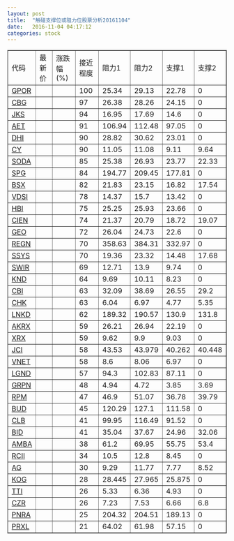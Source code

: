 ```yaml
---
layout: post
title:  "触碰支撑位或阻力位股票分析20161104"
date:   2016-11-04 04:17:12
categories: stock
---
```

<script type="text/javascript">
var stockList = []
stockList.push('gb_gpor');
stockList.push('gb_cbg');
stockList.push('gb_jks');
stockList.push('gb_aet');
stockList.push('gb_dhi');
stockList.push('gb_cy');
stockList.push('gb_soda');
stockList.push('gb_spg');
stockList.push('gb_bsx');
stockList.push('gb_vdsi');
stockList.push('gb_hbi');
stockList.push('gb_cien');
stockList.push('gb_geo');
stockList.push('gb_regn');
stockList.push('gb_ssys');
stockList.push('gb_swir');
stockList.push('gb_knd');
stockList.push('gb_cbi');
stockList.push('gb_chk');
stockList.push('gb_lnkd');
stockList.push('gb_akrx');
stockList.push('gb_xrx');
stockList.push('gb_jci');
stockList.push('gb_vnet');
stockList.push('gb_lgnd');
stockList.push('gb_grpn');
stockList.push('gb_rpm');
stockList.push('gb_bud');
stockList.push('gb_clb');
stockList.push('gb_bid');
stockList.push('gb_amba');
stockList.push('gb_rcii');
stockList.push('gb_ag');
stockList.push('gb_kog');
stockList.push('gb_tti');
stockList.push('gb_czr');
stockList.push('gb_pnra');
stockList.push('gb_prxl');
</script>
<table border="1">
 <tr>
 <td>代码</td>
 <td>最新价</td>
 <td>涨跌幅(%)</td>
 <td>接近程度</td>
 <td>阻力1</td>
 <td>阻力2</td>
 <td>支撑1</td>
 <td>支撑2</td>
</tr>
  <tr id="gpor" class="green">
  <td><a href="http://stock.finance.sina.com.cn/usstock/quotes/GPOR.html" target="_blank">GPOR</a></td><td></td><td></td><td>100</td><td>25.34</td><td>29.13</td><td>22.78</td><td>0</td></tr>
  <tr id="cbg" class="red">
  <td><a href="http://stock.finance.sina.com.cn/usstock/quotes/CBG.html" target="_blank">CBG</a></td><td></td><td></td><td>97</td><td>26.38</td><td>28.26</td><td>24.15</td><td>0</td></tr>
  <tr id="jks" class="green">
  <td><a href="http://stock.finance.sina.com.cn/usstock/quotes/JKS.html" target="_blank">JKS</a></td><td></td><td></td><td>94</td><td>16.95</td><td>17.69</td><td>14.6</td><td>0</td></tr>
  <tr id="aet" class="red">
  <td><a href="http://stock.finance.sina.com.cn/usstock/quotes/AET.html" target="_blank">AET</a></td><td></td><td></td><td>91</td><td>106.94</td><td>112.48</td><td>97.05</td><td>0</td></tr>
  <tr id="dhi" class="red">
  <td><a href="http://stock.finance.sina.com.cn/usstock/quotes/DHI.html" target="_blank">DHI</a></td><td></td><td></td><td>90</td><td>28.82</td><td>30.62</td><td>23.01</td><td>0</td></tr>
  <tr id="cy" class="green">
  <td><a href="http://stock.finance.sina.com.cn/usstock/quotes/CY.html" target="_blank">CY</a></td><td></td><td></td><td>90</td><td>11.05</td><td>11.08</td><td>9.11</td><td>9.64</td></tr>
  <tr id="soda" class="red">
  <td><a href="http://stock.finance.sina.com.cn/usstock/quotes/SODA.html" target="_blank">SODA</a></td><td></td><td></td><td>85</td><td>25.38</td><td>26.93</td><td>23.77</td><td>22.33</td></tr>
  <tr id="spg" class="green">
  <td><a href="http://stock.finance.sina.com.cn/usstock/quotes/SPG.html" target="_blank">SPG</a></td><td></td><td></td><td>84</td><td>194.77</td><td>209.45</td><td>177.81</td><td>0</td></tr>
  <tr id="bsx" class="red">
  <td><a href="http://stock.finance.sina.com.cn/usstock/quotes/BSX.html" target="_blank">BSX</a></td><td></td><td></td><td>82</td><td>21.83</td><td>23.15</td><td>16.82</td><td>17.54</td></tr>
  <tr id="vdsi" class="green">
  <td><a href="http://stock.finance.sina.com.cn/usstock/quotes/VDSI.html" target="_blank">VDSI</a></td><td></td><td></td><td>78</td><td>14.37</td><td>15.7</td><td>13.42</td><td>0</td></tr>
  <tr id="hbi" class="green">
  <td><a href="http://stock.finance.sina.com.cn/usstock/quotes/HBI.html" target="_blank">HBI</a></td><td></td><td></td><td>75</td><td>25.25</td><td>25.93</td><td>23.66</td><td>0</td></tr>
  <tr id="cien" class="green">
  <td><a href="http://stock.finance.sina.com.cn/usstock/quotes/CIEN.html" target="_blank">CIEN</a></td><td></td><td></td><td>74</td><td>21.37</td><td>20.79</td><td>18.72</td><td>19.07</td></tr>
  <tr id="geo" class="red">
  <td><a href="http://stock.finance.sina.com.cn/usstock/quotes/GEO.html" target="_blank">GEO</a></td><td></td><td></td><td>72</td><td>26.04</td><td>24.73</td><td>22.6</td><td>0</td></tr>
  <tr id="regn" class="green">
  <td><a href="http://stock.finance.sina.com.cn/usstock/quotes/REGN.html" target="_blank">REGN</a></td><td></td><td></td><td>70</td><td>358.63</td><td>384.31</td><td>332.97</td><td>0</td></tr>
  <tr id="ssys" class="red">
  <td><a href="http://stock.finance.sina.com.cn/usstock/quotes/SSYS.html" target="_blank">SSYS</a></td><td></td><td></td><td>70</td><td>19.36</td><td>23.32</td><td>14.48</td><td>17.68</td></tr>
  <tr id="swir" class="red">
  <td><a href="http://stock.finance.sina.com.cn/usstock/quotes/SWIR.html" target="_blank">SWIR</a></td><td></td><td></td><td>69</td><td>12.71</td><td>13.9</td><td>9.74</td><td>0</td></tr>
  <tr id="knd" class="green">
  <td><a href="http://stock.finance.sina.com.cn/usstock/quotes/KND.html" target="_blank">KND</a></td><td></td><td></td><td>64</td><td>9.69</td><td>10.11</td><td>8.23</td><td>0</td></tr>
  <tr id="cbi" class="green">
  <td><a href="http://stock.finance.sina.com.cn/usstock/quotes/CBI.html" target="_blank">CBI</a></td><td></td><td></td><td>63</td><td>32.09</td><td>38.69</td><td>26.55</td><td>29.2</td></tr>
  <tr id="chk" class="green">
  <td><a href="http://stock.finance.sina.com.cn/usstock/quotes/CHK.html" target="_blank">CHK</a></td><td></td><td></td><td>63</td><td>6.04</td><td>6.97</td><td>4.77</td><td>5.35</td></tr>
  <tr id="lnkd" class="red">
  <td><a href="http://stock.finance.sina.com.cn/usstock/quotes/LNKD.html" target="_blank">LNKD</a></td><td></td><td></td><td>62</td><td>189.32</td><td>190.57</td><td>130.9</td><td>131.8</td></tr>
  <tr id="akrx" class="red">
  <td><a href="http://stock.finance.sina.com.cn/usstock/quotes/AKRX.html" target="_blank">AKRX</a></td><td></td><td></td><td>59</td><td>26.21</td><td>26.94</td><td>22.19</td><td>0</td></tr>
  <tr id="xrx" class="red">
  <td><a href="http://stock.finance.sina.com.cn/usstock/quotes/XRX.html" target="_blank">XRX</a></td><td></td><td></td><td>59</td><td>9.62</td><td>9.9</td><td>9.03</td><td>0</td></tr>
  <tr id="jci" class="green">
  <td><a href="http://stock.finance.sina.com.cn/usstock/quotes/JCI.html" target="_blank">JCI</a></td><td></td><td></td><td>58</td><td>43.53</td><td>43.979</td><td>40.262</td><td>40.448</td></tr>
  <tr id="vnet" class="green">
  <td><a href="http://stock.finance.sina.com.cn/usstock/quotes/VNET.html" target="_blank">VNET</a></td><td></td><td></td><td>58</td><td>8.6</td><td>8.06</td><td>6.97</td><td>0</td></tr>
  <tr id="lgnd" class="red">
  <td><a href="http://stock.finance.sina.com.cn/usstock/quotes/LGND.html" target="_blank">LGND</a></td><td></td><td></td><td>57</td><td>94.3</td><td>102.83</td><td>87.11</td><td>0</td></tr>
  <tr id="grpn" class="green">
  <td><a href="http://stock.finance.sina.com.cn/usstock/quotes/GRPN.html" target="_blank">GRPN</a></td><td></td><td></td><td>48</td><td>4.94</td><td>4.72</td><td>3.85</td><td>3.69</td></tr>
  <tr id="rpm" class="red">
  <td><a href="http://stock.finance.sina.com.cn/usstock/quotes/RPM.html" target="_blank">RPM</a></td><td></td><td></td><td>47</td><td>46.9</td><td>51.07</td><td>36.78</td><td>39.79</td></tr>
  <tr id="bud" class="green">
  <td><a href="http://stock.finance.sina.com.cn/usstock/quotes/BUD.html" target="_blank">BUD</a></td><td></td><td></td><td>45</td><td>120.29</td><td>127.1</td><td>111.58</td><td>0</td></tr>
  <tr id="clb" class="red">
  <td><a href="http://stock.finance.sina.com.cn/usstock/quotes/CLB.html" target="_blank">CLB</a></td><td></td><td></td><td>41</td><td>99.95</td><td>116.49</td><td>91.52</td><td>0</td></tr>
  <tr id="bid" class="red">
  <td><a href="http://stock.finance.sina.com.cn/usstock/quotes/BID.html" target="_blank">BID</a></td><td></td><td></td><td>41</td><td>35.04</td><td>37.67</td><td>24.96</td><td>32.06</td></tr>
  <tr id="amba" class="green">
  <td><a href="http://stock.finance.sina.com.cn/usstock/quotes/AMBA.html" target="_blank">AMBA</a></td><td></td><td></td><td>38</td><td>61.2</td><td>69.95</td><td>55.75</td><td>53.4</td></tr>
  <tr id="rcii" class="red">
  <td><a href="http://stock.finance.sina.com.cn/usstock/quotes/RCII.html" target="_blank">RCII</a></td><td></td><td></td><td>34</td><td>10.5</td><td>12.8</td><td>8.45</td><td>0</td></tr>
  <tr id="ag" class="green">
  <td><a href="http://stock.finance.sina.com.cn/usstock/quotes/AG.html" target="_blank">AG</a></td><td></td><td></td><td>30</td><td>9.29</td><td>11.77</td><td>7.77</td><td>8.52</td></tr>
  <tr id="kog" class="green">
  <td><a href="http://stock.finance.sina.com.cn/usstock/quotes/KOG.html" target="_blank">KOG</a></td><td></td><td></td><td>28</td><td>28.445</td><td>27.965</td><td>25.875</td><td>0</td></tr>
  <tr id="tti" class="red">
  <td><a href="http://stock.finance.sina.com.cn/usstock/quotes/TTI.html" target="_blank">TTI</a></td><td></td><td></td><td>26</td><td>5.33</td><td>6.36</td><td>4.93</td><td>0</td></tr>
  <tr id="czr" class="green">
  <td><a href="http://stock.finance.sina.com.cn/usstock/quotes/CZR.html" target="_blank">CZR</a></td><td></td><td></td><td>26</td><td>7.23</td><td>7.53</td><td>6.66</td><td>6.8</td></tr>
  <tr id="pnra" class="green">
  <td><a href="http://stock.finance.sina.com.cn/usstock/quotes/PNRA.html" target="_blank">PNRA</a></td><td></td><td></td><td>25</td><td>204.32</td><td>204.51</td><td>189.13</td><td>0</td></tr>
  <tr id="prxl" class="green">
  <td><a href="http://stock.finance.sina.com.cn/usstock/quotes/PRXL.html" target="_blank">PRXL</a></td><td></td><td></td><td>21</td><td>64.02</td><td>61.98</td><td>57.15</td><td>0</td></tr>
</table>

